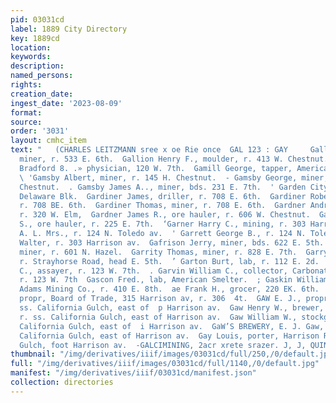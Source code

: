```yaml
---
pid: 03031cd
label: 1889 City Directory
key: 1889cd
location: 
keywords: 
description: 
named_persons: 
rights: 
creation_date: 
ingest_date: '2023-08-09'
format: 
source: 
order: '3031'
layout: cmhc_item
text: "   (CHARLES LEITZMANN sree x oe Rie once  GAL 123 : GAY     Gallagher William,
  miner, r. 533 E. 6th.  Gallion Henry F., moulder, r. 413 W. Chestnut.  Galloway
  Bradford 8. .» physician, 120 W. 7th.  Gamill George, tapper, American Smelter.
  \ 'Gamsby Albert, miner, r. 145 H. Chestnut.  - Gamsby George, miner, r, 145 E,
  Chestnut.  . Gamsby James A.., miner, bds. 231 E. 7th.  ' Garden City Mine, office,
  Delaware Blk.  Gardiner James, driller, r. 708 E. 6th.  Gardiner Robert, miner,
  r. 708 BE. 6th.  Gardiner Thomas, miner, r. 708 E. 6th.  Gardner Andrew J., teamster,
  r. 320 W. Elm,  Gardner James R., ore hauler, r. 606 W. Chestnut.  Gardner John
  S., ore hauler, r. 225 E. 7th.  ‘Garner Harry C., mining, r. 303 Harrison av.  Garrett
  A. L. Mrs., r. 124 N. Toledo av.  ' Garrett George B., r. 124 N. Toledo av.  ; Garrettson
  Walter, r. 303 Harrison av.  Gafrison Jerry, miner, bds. 622 E. 5th.  Garrison J.,
  miner, r. 601 N. Hazel.  Garrity Thomas, miner, r. 828 E. 7th.  Garry James, miner,
  r. Strayhorse Road, head E. 5th.  ’ Garton Burt, lab, r. 112 E. 2d.  Garvin John
  C., assayer, r. 123 W. 7th.  . Garvin William C., collector, Carbonate Nat. Bank,
  r. 123 W. 7th  Gascon Fred., lab, American Smelter.  ; Gaskin William EL, engineer,
  Adams Mining Co., r. 410 E. 8th.  ae Frank H., grocer, 220 EK. 6th.  eed JOSEPH,
  propr, Board of Trade, 315 Harrison av, r. 306  4t.  GAW E. J., propr, Gaw’s Brewery,
  ss. California Gulch, east of  p Harrison av.  Gaw Henry W., brewer, Gaw’s Brewery,
  r. ss. California Gulch, east of Harrison av.  Gaw William W., stockgrower, r. ss.
  California Gulch, east of  i Harrison av.  GaW’S BREWERY, E. J. Gaw, propr, ss.
  California Gulch, east of Harrison av.  Gay Louis, porter, Harrison Red. ee r. California
  Gulch, foot Harrison av.  -GALCIMINING, 2acr xrete srazer. J, J, QUINN    "
thumbnail: "/img/derivatives/iiif/images/03031cd/full/250,/0/default.jpg"
full: "/img/derivatives/iiif/images/03031cd/full/1140,/0/default.jpg"
manifest: "/img/derivatives/iiif/03031cd/manifest.json"
collection: directories
---
```

